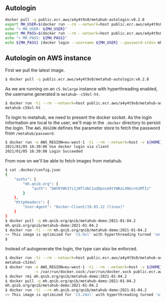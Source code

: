 ## Autologin

```bash
docker pull -q public.ecr.aws/a4y4t9s0/metahub-autologin:v0.2.8
export MH_USER=$(docker run --rm --network=host public.ecr.aws/a4y4t9s0/metahub-autologin:v0.2.8 -get-user)
echo "> MH_USER: ${MH_USER}"
export MH_PASS=$(docker run --rm --network=host public.ecr.aws/a4y4t9s0/metahub-autologin:v0.2.8 -get-pass -aws-region=eu-west-1)
echo "> MH_PASS: ${MH_PASS}"
echo ${MH_PASS} |docker login --username ${MH_USER} --password-stdin mh.qnib.org
```

## Autologin on AWS instance

First we pull the latest image.

```bash
$ docker pull -q public.ecr.aws/a4y4t9s0/metahub-autologin:v0.2.8
```

As we are running on an `c5.9xlarge` instance with hyperthreading enabled, the username generated is `metahub--c59xl-ht`.

```bash
$ docker run -ti --rm --network=host public.ecr.aws/a4y4t9s0/metahub-autologin:v0.2.7_dirty -get-user
metahub-c59xl-ht
```

To login to metahub, we need to present the docker socket. As the login information are local to the user, we'll map in the `.docker` directory to persist the login.
The `AWS_REGION` defines the parameter store to fetch the password from `/metahub/password`.

```bash
$ docker run -e AWS_REGION=eu-west-1 -ti --rm --network=host -v ${HOME}/.docker:/root/.docker -v /var/run/docker.sock:/var/run/docker.sock public.ecr.aws/a4y4t9s0/metahub-autologin:v0.2.7_dirty
2021/01/05 16:30:06 Use docker login via client
2021/01/05 16:30:08 Login Succeeded
```

From now on we'll be able to fetch images from metahub.

```bash
$ cat .docker/config.json
{
	"auths": {
		"mh.qnib.org": {
			"auth": "bWV0YWh1Yi1jNTl4bC1odDpncm9tYWNzLXNhcnVzMTIz"
		}
	},
	"HttpHeaders": {
		"User-Agent": "Docker-Client/19.03.12 (linux)"
	}
}
$ docker pull -q mh.qnib.org/qnib/metahub-demo:2021-01-04.2
mh.qnib.org/qnib/metahub-demo:2021-01-04.2
$ docker run -ti --rm mh.qnib.org/qnib/metahub-demo:2021-01-04.2
>> This image is optimized for 'c5.9xl' with hyperthreading turned 'on'
$
```

Instead of autogenerate the login, the type can also be enforced.

```bash
$ docker run -ti --rm --network=host public.ecr.aws/a4y4t9s0/metahub-autologin:v0.2.8 -get-user -type c524xl
metahub-c524xl
$ docker run -e AWS_REGION=eu-west-1 -ti --rm --network=host -v ${HOME}/.docker:/root/.docker \
             -v /var/run/docker.sock:/var/run/docker.sock public.ecr.aws/a4y4t9s0/metahub-autologin:v0.2.8 -docker-login -type=c524xl
$ docker rmi mh.qnib.org/qnib/metahub-demo:2021-01-04.2
$ docker pull -q mh.qnib.org/qnib/metahub-demo:2021-01-04.2
mh.qnib.org/qnib/metahub-demo:2021-01-04.2
$ docker run -ti --rm mh.qnib.org/qnib/metahub-demo:2021-01-04.2
>> This image is optimized for 'c5.24xl' with hyperthreading turned 'off'
```